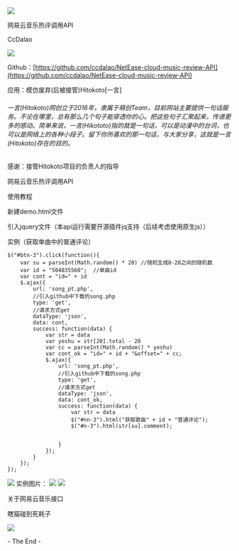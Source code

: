   

![](https://qqadapt.qpic.cn/txdocpic/0/fe1a9ab5afbcb69d711b76b177a46a8f/0)

网易云音乐热评调用API

CcDalao

![](//qqadapt.qpic.cn/txdocpic/0/818d3b98c045ccea67ce3c68a9877489/0)

Github：[https://github.com/ccdalao/NetEase-cloud-music-review-API](https://github.com/ccdalao/NetEase-cloud-music-review-API)



应用：模仿废弃(后被接管)Hitokoto\[一言\]

###### 一言(Hitokoto)网创立于2016年，隶属于萌创Team，目前网站主要提供一句话服务。不论在哪里，总有那么几个句子能穿透你的心。把这些句子汇聚起来，传递更多的感动。简单来说，一言(Hikototo)指的就是一句话，可以是动漫中的台词，也可以是网络上的各种小段子。留下你所喜欢的那一句话，与大家分享，这就是一言(Hitokoto)存在的目的。

感谢：接管Hitokoto项目的负责人的指导



网易云音乐热评调用API

使用教程

新建demo.html文件

引入jquery文件（本api运行需要开源插件jq支持（后续考虑使用原生js））

实例（获取单曲中的普通评论）

    $("#btn-3").click(function(){
    	var su = parseInt(Math.random() * 20) //随机生成0-20之间的随机数
    	var id = "504835560";  //单曲id
    	var cont = "id=" + id
    	$.ajax({
    		url: 'song_pt.php',
    		//引入github中下载的song.php
    		type: 'get',
    		//请求方式get
    		dataType: 'json',
    		data: cont,
    		success: function(data) {
    			var str = data
    			var yeshu = str[20].total - 20
    			var cc = parseInt(Math.random() * yeshu)
    			var cont_ok = "id=" + id + "&offset=" + cc;
    			$.ajax({
    				url: 'song_pt.php',
    				//引入github中下载的song.php
    				type: 'get',
    				//请求方式get
    				dataType: 'json',
    				data: cont_ok,
    				success: function(data) {
    					var str = data
    					$("#nn-3").html("获取歌曲" + id + "普通评论");
    					$("#n-3").html(str[su].comment);
    
    
    				}
    			});
    		}
    	});  
    });

![](//qqadapt.qpic.cn/txdocpic/0/818d3b98c045ccea67ce3c68a9877489/0)
实例图片：
![](http://cc.yunun.cc/usr/uploads/2018/08/2383745570.gif)
![](//qqadapt.qpic.cn/txdocpic/0/818d3b98c045ccea67ce3c68a9877489/0)

关于网易云音乐接口


瞎猫碰到死耗子

![](https://qqadapt.qpic.cn/txdocpic/0/d15d1ab2389655c857792cc79b70f06d/0)

\- The End -
